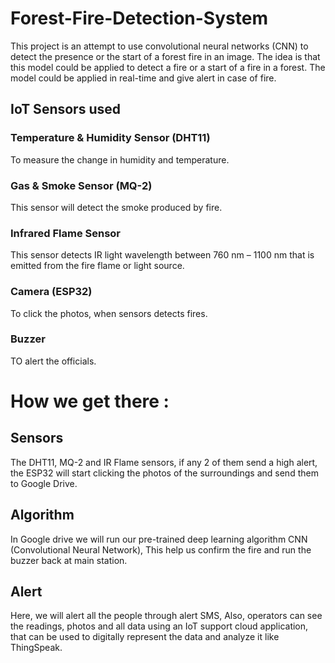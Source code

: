 # Forest-Fire-Detection-System
This project is an attempt to use convolutional neural networks (CNN) to detect the presence or the start of a forest fire in an image. The idea is that this model
could be applied to detect a fire or a start of a fire in a forest. The model could be applied in real-time and give alert in case of fire.


## IoT Sensors used
### Temperature & Humidity Sensor (DHT11)
To measure the change in humidity and temperature.

### Gas & Smoke Sensor (MQ-2)
This sensor will detect the smoke produced by fire.

### Infrared Flame Sensor
This sensor detects IR light wavelength between 760 nm – 1100 nm 
that is emitted from the fire flame or light source.

### Camera (ESP32)
To click the photos, when sensors detects fires.

### Buzzer
TO alert the officials.

# How we get there :

## Sensors
The DHT11, MQ-2 and IR Flame 
sensors, if any 2 of them send a 
high alert, 
the ESP32 will start clicking the 
photos of the surroundings and 
send them to Google Drive.

## Algorithm
In Google drive we will run our 
pre-trained deep learning 
algorithm CNN (Convolutional 
Neural Network),
This help us confirm the fire and 
run the buzzer back at main 
station.

## Alert
Here, we will alert all the people 
through alert SMS, 
Also, operators can see the 
readings, photos and all data 
using an IoT support cloud 
application, that can be used to 
digitally represent the data and 
analyze it like ThingSpeak.
